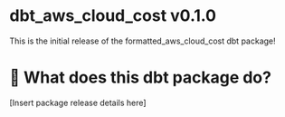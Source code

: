 # dbt_aws_cloud_cost v0.1.0
This is the initial release of the formatted_aws_cloud_cost dbt package!

# 📣 What does this dbt package do?

[Insert package release details here]